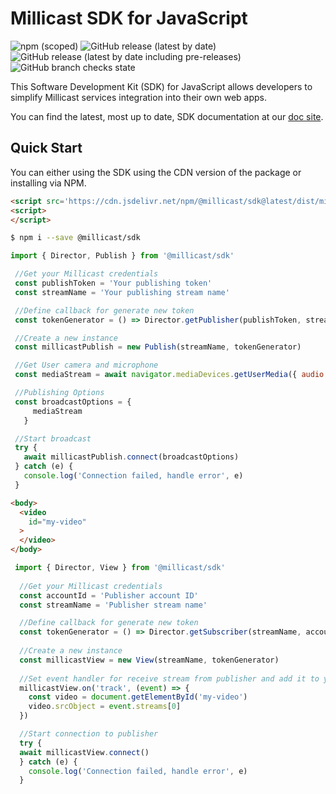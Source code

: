 # Millicast SDK for JavaScript
<!-- TODO: Add badges: NPM, build, tests, etc. -->
![npm (scoped)](https://img.shields.io/npm/v/@millicast/sdk)
![GitHub release (latest by date)](https://img.shields.io/github/v/release/millicast/millicast-sdk)
![GitHub release (latest by date including pre-releases)](https://img.shields.io/github/v/release/millicast/millicast-sdk?include_prereleases&label=pre-release)
![GitHub branch checks state](https://img.shields.io/github/checks-status/millicast/millicast-sdk/main)

This Software Development Kit (SDK) for JavaScript allows developers to simplify Millicast services integration into their own web apps.

You can find the latest, most up to date, SDK documentation at our [doc site](https://millicast.github.io/millicast-sdk/).

## Quick Start
You can either using the SDK using the CDN version of the package or installing via NPM.


```html
<script src='https://cdn.jsdelivr.net/npm/@millicast/sdk@latest/dist/millicast.umd.js'></script>
<script>
</script>
```


```sh
$ npm i --save @millicast/sdk
```

 ```javascript
 import { Director, Publish } from '@millicast/sdk'

  //Get your Millicast credentials
  const publishToken = 'Your publishing token'
  const streamName = 'Your publishing stream name'

  //Define callback for generate new token
  const tokenGenerator = () => Director.getPublisher(publishToken, streamName)

  //Create a new instance
  const millicastPublish = new Publish(streamName, tokenGenerator)

  //Get User camera and microphone
  const mediaStream = await navigator.mediaDevices.getUserMedia({ audio: true, video: true })

  //Publishing Options
  const broadcastOptions = {
      mediaStream
    }

  //Start broadcast
  try {
    await millicastPublish.connect(broadcastOptions)
  } catch (e) {
    console.log('Connection failed, handle error', e)
  }
```

```html
<body>
  <video
    id="my-video"
  >
  </video>
</body>
```

```javascript
 import { Director, View } from '@millicast/sdk'
  
  //Get your Millicast credentials
  const accountId = 'Publisher account ID'
  const streamName = 'Publisher stream name'

  //Define callback for generate new token
  const tokenGenerator = () => Director.getSubscriber(streamName, accountId)
  
  //Create a new instance
  const millicastView = new View(streamName, tokenGenerator)
  
  //Set event handler for receive stream from publisher and add it to your <video> tag
  millicastView.on('track', (event) => {
    const video = document.getElementById('my-video')
    video.srcObject = event.streams[0]
  })

  //Start connection to publisher
  try {
  await millicastView.connect()
  } catch (e) {
    console.log('Connection failed, handle error', e)
  }
```